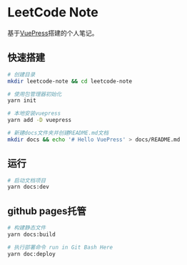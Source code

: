 # LeetCode Note

基于[VuePress](https://vuepress.vuejs.org/)搭建的个人笔记。

## 快速搭建

```bash
# 创建目录
mkdir leetcode-note && cd leetcode-note

# 使用包管理器初始化
yarn init

# 本地安装vuepress
yarn add -D vuepress

# 新建docs文件夹并创建README.md文档
mkdir docs && echo '# Hello VuePress' > docs/README.md
```

## 运行

```bash
# 启动文档项目
yarn docs:dev
```

## github pages托管

```bash
# 构建静态文件
yarn docs:build

# 执行部署命令 run in Git Bash Here
yarn doc:deploy
```